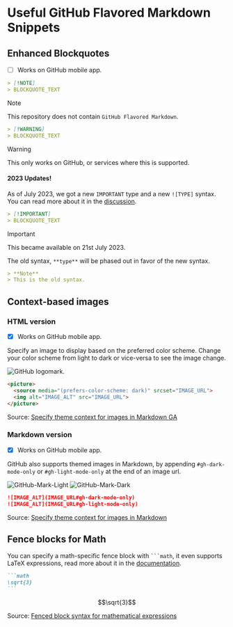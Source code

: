 # Useful GitHub Flavored Markdown Snippets

## Enhanced Blockquotes

- [ ] Works on GitHub mobile app.

```md
> [!NOTE]
> BLOCKQUOTE_TEXT
```

> [!NOTE]
> This repository does not contain `GitHub Flavored Markdown`.

```md
> [!WARNING]
> BLOCKQUOTE_TEXT
```

> [!WARNING]
> This only works on GitHub, or services where this is supported.

#### 2023 Updates!

As of July 2023, we got a new `IMPORTANT` type and a new `![TYPE]` syntax. You can read more about it in the [discussion](https://github.com/orgs/community/discussions/16925).

```md
> [!IMPORTANT]
> BLOCKQUOTE_TEXT
```

> [!IMPORTANT]
> This became available on 21st July 2023.

The old syntax, `**type**` will be phased out in favor of the new syntax.

```md
> **Note**
> This is the old syntax.
```

## Context-based images

### HTML version

- [x] Works on GitHub mobile app.

Specify an image to display based on the preferred color scheme. Change your color scheme from light to dark or vice-versa to see the image change.

<picture>
  <source media="(prefers-color-scheme: dark)" srcset="https://user-images.githubusercontent.com/3369400/139447912-e0f43f33-6d9f-45f8-be46-2df5bbc91289.png">
  <img alt="GitHub logomark." src="https://user-images.githubusercontent.com/3369400/139448065-39a229ba-4b06-434b-bc67-616e2ed80c8f.png">
</picture>

```md
<picture>
  <source media="(prefers-color-scheme: dark)" srcset="IMAGE_URL">
  <img alt="IMAGE_ALT" src="IMAGE_URL">
</picture>
```

Source: [Specify theme context for images in Markdown GA](https://github.blog/changelog/2022-08-15-specify-theme-context-for-images-in-markdown-ga/)

### Markdown version

- [x] Works on GitHub mobile app.

GitHub also supports themed images in Markdown, by appending `#gh-dark-mode-only` or `#gh-light-mode-only` at the end of an image url.

![GitHub-Mark-Light](https://user-images.githubusercontent.com/3369400/139447912-e0f43f33-6d9f-45f8-be46-2df5bbc91289.png#gh-dark-mode-only)
![GitHub-Mark-Dark](https://user-images.githubusercontent.com/3369400/139448065-39a229ba-4b06-434b-bc67-616e2ed80c8f.png#gh-light-mode-only)

```md
![IMAGE_ALT](IMAGE_URL#gh-dark-mode-only)
![IMAGE_ALT](IMAGE_URL#gh-light-mode-only)
```

Source: [Specify theme context for images in Markdown](https://github.blog/changelog/2021-11-24-specify-theme-context-for-images-in-markdown/)


## Fence blocks for Math

You can specify a math-specific fence block with ` ```math `, it even supports LaTeX expressions, read more about it in the [documentation](https://docs.github.com/en/get-started/writing-on-github/working-with-advanced-formatting/writing-mathematical-expressions). 

````md
```math
\sqrt{3}
```
````

```math
\sqrt{3}
```

Source: [Fenced block syntax for mathematical expressions](https://github.blog/changelog/2022-06-28-fenced-block-syntax-for-mathematical-expressions/)
